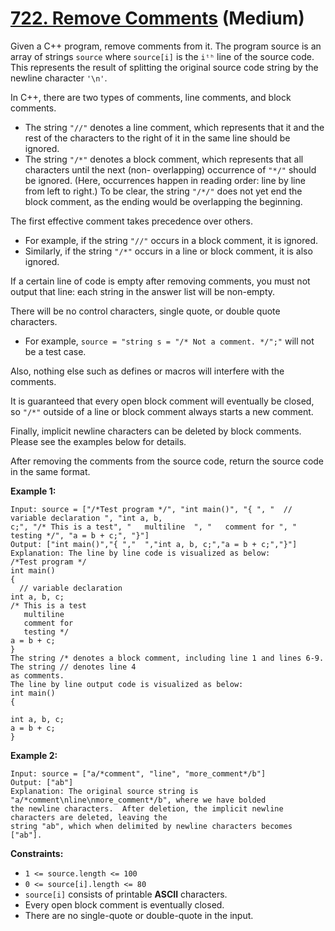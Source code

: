 # [722. Remove Comments][link] (Medium)

[link]: https://leetcode.com/problems/remove-comments/

Given a C++ program, remove comments from it. The program source is an array of strings `source`
where `source[i]` is the `iᵗʰ` line of the source code. This represents the result of splitting the
original source code string by the newline character `'\n'`.

In C++, there are two types of comments, line comments, and block comments.

- The string `"//"` denotes a line comment, which represents that it and the rest of the characters
to the right of it in the same line should be ignored.
- The string `"/*"` denotes a block comment, which represents that all characters until the next (non-
overlapping) occurrence of `"*/"` should be ignored. (Here, occurrences happen in reading order:
line by line from left to right.) To be clear, the string `"/*/"` does not yet end the block
comment, as the ending would be overlapping the beginning.

The first effective comment takes precedence over others.

- For example, if the string `"//"` occurs in a block comment, it is ignored.
- Similarly, if the string `"/*"` occurs in a line or block comment, it is also ignored.

If a certain line of code is empty after removing comments, you must not output that line: each
string in the answer list will be non-empty.

There will be no control characters, single quote, or double quote characters.

- For example, `source = "string s = "/* Not a comment. */";"` will not be a test case.

Also, nothing else such as defines or macros will interfere with the comments.

It is guaranteed that every open block comment will eventually be closed, so `"/*"` outside of a
line or block comment always starts a new comment.

Finally, implicit newline characters can be deleted by block comments. Please see the examples below
for details.

After removing the comments from the source code, return the source code in the same format.

**Example 1:**

```
Input: source = ["/*Test program */", "int main()", "{ ", "  // variable declaration ", "int a, b,
c;", "/* This is a test", "   multiline  ", "   comment for ", "   testing */", "a = b + c;", "}"]
Output: ["int main()","{ ","  ","int a, b, c;","a = b + c;","}"]
Explanation: The line by line code is visualized as below:
/*Test program */
int main()
{
  // variable declaration
int a, b, c;
/* This is a test
   multiline
   comment for
   testing */
a = b + c;
}
The string /* denotes a block comment, including line 1 and lines 6-9. The string // denotes line 4
as comments.
The line by line output code is visualized as below:
int main()
{

int a, b, c;
a = b + c;
}
```

**Example 2:**

```
Input: source = ["a/*comment", "line", "more_comment*/b"]
Output: ["ab"]
Explanation: The original source string is "a/*comment\nline\nmore_comment*/b", where we have bolded
the newline characters.  After deletion, the implicit newline characters are deleted, leaving the
string "ab", which when delimited by newline characters becomes ["ab"].
```

**Constraints:**

- `1 <= source.length <= 100`
- `0 <= source[i].length <= 80`
- `source[i]` consists of printable **ASCII** characters.
- Every open block comment is eventually closed.
- There are no single-quote or double-quote in the input.
